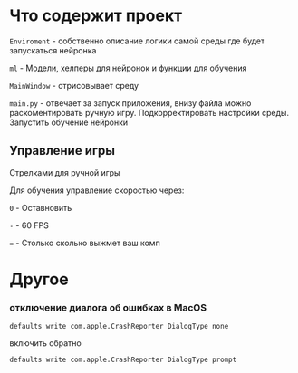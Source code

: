 # Что содержит проект

`Enviroment` - собственно описание логики самой среды где будет запускаться нейронка

`ml` - Модели, хелперы для нейронок и функции для обучения

`MainWindow` - отрисовывает среду

`main.py` - отвечает за запуск приложения, внизу файла можно раскоментировать ручную игру. Подкорректировать настройки среды. Запустить обучение нейронки

## Управление игры
Стрелками для ручной игры

Для обучения управление скоростью через:

`0` - Оставновить

`-` - 60 FPS

`=` - Столько сколько выжмет ваш комп


# Другое

### отключение диалога об ошибках в MacOS

`defaults write com.apple.CrashReporter DialogType none`

включить обратно

`defaults write com.apple.CrashReporter DialogType prompt`